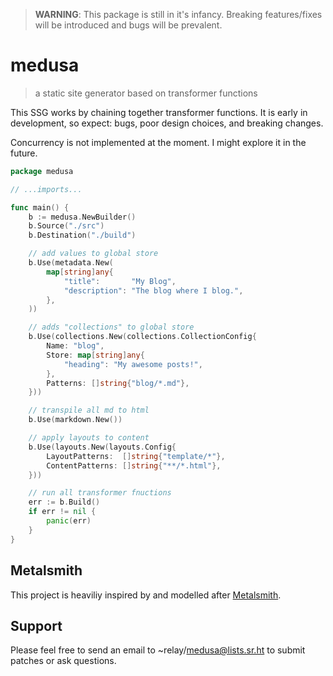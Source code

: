 > **WARNING**: This package is still in it's infancy.
> Breaking features/fixes will be introduced
> and bugs will be prevalent.

# medusa

> a static site generator based on transformer functions

This SSG works by chaining together transformer functions.
It is early in development, so expect: bugs, poor design
choices, and breaking changes.

Concurrency is not implemented at the moment.
I might explore it in the future.

```go
package medusa

// ...imports...

func main() {
	b := medusa.NewBuilder()
	b.Source("./src")
	b.Destination("./build")

	// add values to global store
	b.Use(metadata.New(
		map[string]any{
			"title":       "My Blog",
			"description": "The blog where I blog.",
		},
	))

	// adds "collections" to global store
	b.Use(collections.New(collections.CollectionConfig{
		Name: "blog",
		Store: map[string]any{
			"heading": "My awesome posts!",
		},
		Patterns: []string{"blog/*.md"},
	}))

	// transpile all md to html
	b.Use(markdown.New())

	// apply layouts to content
	b.Use(layouts.New(layouts.Config{
		LayoutPatterns:  []string{"template/*"},
		ContentPatterns: []string{"**/*.html"},
	}))

	// run all transformer fnuctions
	err := b.Build()
	if err != nil {
		panic(err)
	}
}

```

## Metalsmith

This project is heaviliy inspired by and modelled after [Metalsmith](https://github.com/metalsmith/metalsmith).

## Support

Please feel free to send an email to ~relay/medusa@lists.sr.ht to submit patches or ask questions.
